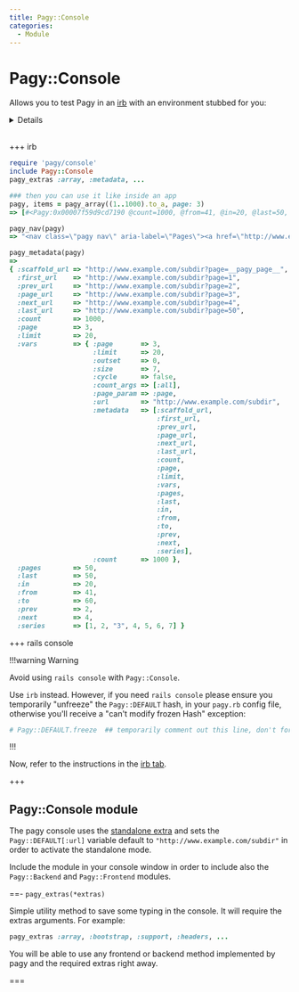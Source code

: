 ```yaml
---
title: Pagy::Console
categories:
  - Module
---
```


# Pagy::Console

Allows you to test Pagy in an [irb](https://github.com/ruby/irb) with an environment stubbed for you:

<details>

Standard pagination requires a: controller, model, view and request object to work i.e. you need an environment. `Pagy::Console`
gives you that environment.

</details>

</br>

+++ irb

```ruby
require 'pagy/console'
include Pagy::Console
pagy_extras :array, :metadata, ...

### then you can use it like inside an app
pagy, items = pagy_array((1..1000).to_a, page: 3)
=> [#<Pagy:0x00007f59d9cd7190 @count=1000, @from=41, @in=20, @last=50, @limit=20, @next=4, @offset=40, @outset=0, @page=3, @prev=2, @to=60, @vars={:count_args=>[:all], :ends=>true, :limit=>20, :outset=>0, :page=>3, :page_param=>:page, :size=>7, :url=>"http://www.example.com/subdir", :metadata=>[:scaffold_url, :first_url, :prev_url, :page_url, :next_url, :last_url, :count, :page, :limit, :vars, :pages, :last, :in, :from, :to, :prev, :next, :series], :count=>1000}>, [41, 42, 43, 44, 45, 46, 47, 48, 49, 50, 51, 52, 53, 54, 55, 56, 57, 58, 59, 60]]

pagy_nav(pagy)
=> "<nav class=\"pagy nav\" aria-label=\"Pages\"><a href=\"http://www.example.com/subdir?page=2\" aria-label=\"Previous\">&lt;</a><a href=\"http://www.example.com/subdir?page=1\">1</a><a href=\"http://www.example.com/subdir?page=2\">2</a><a role=\"link\" aria-disabled=\"true\" aria-current=\"page\" class=\"current\">3</a><a href=\"http://www.example.com/subdir?page=4\">4</a><a href=\"http://www.example.com/subdir?page=5\">5</a><a role=\"link\" aria-disabled=\"true\" class=\"gap\">&hellip;</a><a href=\"http://www.example.com/subdir?page=50\">50</a><a href=\"http://www.example.com/subdir?page=4\" aria-label=\"Next\">&gt;</a></nav>"

pagy_metadata(pagy)
=>
{ :scaffold_url => "http://www.example.com/subdir?page=__pagy_page__",
  :first_url    => "http://www.example.com/subdir?page=1",
  :prev_url     => "http://www.example.com/subdir?page=2",
  :page_url     => "http://www.example.com/subdir?page=3",
  :next_url     => "http://www.example.com/subdir?page=4",
  :last_url     => "http://www.example.com/subdir?page=50",
  :count        => 1000,
  :page         => 3,
  :limit        => 20,
  :vars         => { :page       => 3,
                     :limit      => 20,
                     :outset     => 0,
                     :size       => 7,
                     :cycle      => false,
                     :count_args => [:all],
                     :page_param => :page,
                     :url        => "http://www.example.com/subdir",
                     :metadata   => [:scaffold_url,
                                     :first_url,
                                     :prev_url,
                                     :page_url,
                                     :next_url,
                                     :last_url,
                                     :count,
                                     :page,
                                     :limit,
                                     :vars,
                                     :pages,
                                     :last,
                                     :in,
                                     :from,
                                     :to,
                                     :prev,
                                     :next,
                                     :series],
                     :count      => 1000 },
  :pages        => 50,
  :last         => 50,
  :in           => 20,
  :from         => 41,
  :to           => 60,
  :prev         => 2,
  :next         => 4,
  :series       => [1, 2, "3", 4, 5, 6, 7] }
```

+++ rails console

!!!warning Warning

Avoid using `rails console` with `Pagy::Console`.

Use `irb` instead. However, if you need `rails console` please ensure you temporarily "unfreeze" the `Pagy::DEFAULT` hash, in
your `pagy.rb` config file, otherwise you'll receive a "can't modify frozen Hash" exception:

```rb
# Pagy::DEFAULT.freeze  ## temporarily comment out this line, don't forget to uncomment when finished!
```

!!!

Now, refer to the instructions in the [irb tab](#irb).

+++

## Pagy::Console module

The pagy console uses the [standalone extra](/docs/extras/standalone.md) and sets the `Pagy::DEFAULT[:url]` variable default
to `"http://www.example.com/subdir"` in order to activate the standalone mode.

Include the module in your console window in order to include also the `Pagy::Backend` and `Pagy::Frontend` modules.

==- `pagy_extras(*extras)`

Simple utility method to save some typing in the console. It will require the extras arguments. For example:

```ruby
pagy_extras :array, :bootstrap, :support, :headers, ...
```

You will be able to use any frontend or backend method implemented by pagy and the required extras right away.

===
